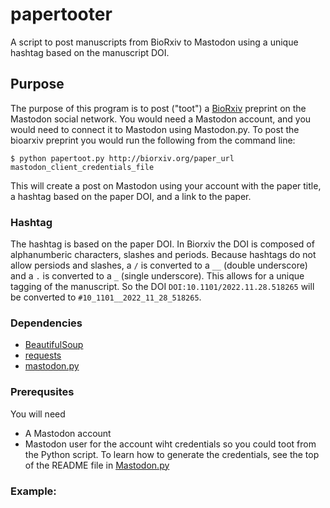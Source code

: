 # papertooter
A script to post manuscripts from BioRxiv to Mastodon using a unique hashtag based on the manuscript DOI.

## Purpose
The purpose of this program is to post ("toot") a [BioRxiv](https://www.biorxiv.org/) preprint on the Mastodon social network. You would need a Mastodon account, and you would need to connect it to Mastodon using Mastodon.py. To post the bioarxiv preprint you would run the following from the command line:

`$ python papertoot.py http://biorxiv.org/paper_url mastodon_client_credentials_file`

This will create a post on Mastodon using your account with the paper title, a hashtag based on the paper DOI, and a link to the paper. 

### Hashtag
The hashtag is based on the paper DOI. In Biorxiv the DOI is composed of alphanumberic characters, slashes and periods. Because hashtags do not allow persiods and slashes, a `/` is converted to a `__` (double underscore) and a `.` is converted to a `_` (single underscore). This allows for a unique tagging of the manuscript. So the DOI `DOI:10.1101/2022.11.28.518265` will be converted to `#10_1101__2022_11_28_518265`.


### Dependencies
 + [BeautifulSoup](https://www.crummy.com/software/BeautifulSoup/)
 + [requests](https://requests.readthedocs.io/en/latest/)
 + [mastodon.py](https://github.com/halcy/Mastodon.py)
 
### Prerequsites
You will need 
 + A Mastodon account
 + Mastodon user for the account wiht credentials so you could toot from the Python script. To learn how to generate the credentials, see the top of the README file in [Mastodon.py](https://github.com/halcy/Mastodon.py)
 
 
### Example:



